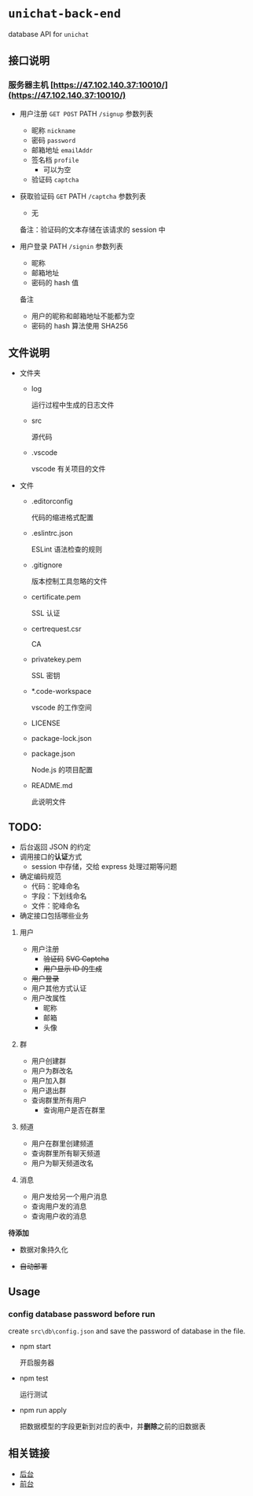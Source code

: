 # `unichat-back-end`

database API for `unichat`

## 接口说明

### 服务器主机 [https://47.102.140.37:10010/](https://47.102.140.37:10010/)

-   用户注册 `GET POST`
    PATH `/signup`
    参数列表
    -   昵称 `nickname`
    -   密码 `password`
    -   邮箱地址 `emailAddr`
    -   签名档 `profile`
        -   可以为空
    -   验证码 `captcha`
-   获取验证码 `GET`
    PATH `/captcha`
    参数列表

    -   无

    备注：验证码的文本存储在该请求的 session 中

-   用户登录
    PATH `/signin`
    参数列表

    -   昵称
    -   邮箱地址
    -   密码的 hash 值

    备注

    -   用户的昵称和邮箱地址不能都为空
    -   密码的 hash 算法使用 SHA256

## 文件说明

-   文件夹

    -   log

        运行过程中生成的日志文件

    -   src

        源代码

    -   .vscode

        vscode 有关项目的文件

-   文件

    -   .editorconfig

        代码的缩进格式配置

    -   .eslintrc.json

        ESLint 语法检查的规则

    -   .gitignore

        版本控制工具忽略的文件

    -   certificate.pem

        SSL 认证

    -   certrequest.csr

        CA

    -   privatekey.pem

        SSL 密钥

    -   \*.code-workspace

        vscode 的工作空间

    -   LICENSE
    -   package-lock.json
    -   package.json

        Node.js 的项目配置

    -   README.md

        此说明文件

## TODO:

-   后台返回 JSON 的约定
-   调用接口的**认证**方式
    -   session 中存储，交给 express 处理过期等问题
-   确定编码规范
    -   代码：驼峰命名
    -   字段：下划线命名
    -   文件：驼峰命名
-   确定接口包括哪些业务

1. 用户
    - 用户注册
        - ~~验证码~~
          ~~SVG Captcha~~
        - ~~用户显示 ID 的生成~~
    - ~~用户登录~~
    - 用户其他方式认证
    - 用户改属性
        - 昵称
        - 邮箱
        - 头像
2. 群
    - 用户创建群
    - 用户为群改名
    - 用户加入群
    - 用户退出群
    - 查询群里所有用户
        - 查询用户是否在群里
3. 频道
    - 用户在群里创建频道
    - 查询群里所有聊天频道
    - 用户为聊天频道改名
4. 消息

    - 用户发给另一个用户消息
    - 查询用户发的消息
    - 查询用户收的消息

**待添加**

-   数据对象持久化

-   ~~自动部署~~

## Usage

### config database password before run

create `src\db\config.json` and save the password of database in the file.

-   npm start

    开启服务器

-   npm test

    运行测试

-   npm run apply

    把数据模型的字段更新到对应的表中，并**删除**之前的旧数据表

## 相关链接

-   [后台](https://github.com/OhnkytaBlabdey/unichat-back-end)
-   [前台](https://github.com/NeWive/UniChatFrontEnd)

